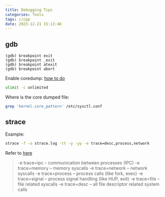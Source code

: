 ```yaml
---
title: Debugging Tips
categories: Tools
tags: c/cpp
date: 2023-12-21 15:13:46
---
```


## gdb

```gdb
(gdb) breakpoint exit
(gdb) breakpoint _exit
(gdb) breakpoint atexit
(gdb) breakpoint abort
```


Enable coredump: [how to do](https://medium.com/@sourabhedake/core-dumps-how-to-enable-them-73856a437711)

```bash
ulimit -c unlimited
```

Where is the core dumped file:

```bash
grep 'kernel.core_pattern' /etc/sysctl.conf
```

## strace

Example:

```bash
strace -f -o strace.log -tt -y -yy -e trace=desc,process,network
```

Refer to [here](https://gist.github.com/graste/929bb122c353bdd90c20)

> -e trace=ipc – communication between processes (IPC)
> -e trace=memory – memory syscalls
> -e trace=network – network syscalls
> -e trace=process – process calls (like fork, exec)
> -e trace=signal – process signal handling (like HUP, exit)
> -e trace=file – file related syscalls
> -e trace=desc – all file descriptor related system calls

